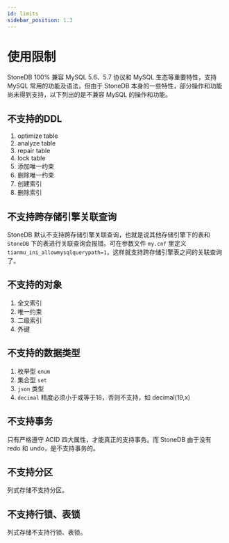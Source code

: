 ```yaml
---
id: limits
sidebar_position: 1.3
---
```


# 使用限制
StoneDB 100% 兼容 MySQL 5.6、5.7 协议和 MySQL 生态等重要特性，支持 MySQL 常用的功能及语法，但由于 StoneDB 本身的一些特性，部分操作和功能尚未得到支持，以下列出的是不兼容 MySQL 的操作和功能。
## 不支持的DDL
1. optimize table
2. analyze table
3. repair table
4. lock table
5. 添加唯一约束
6. 删除唯一约束
7. 创建索引
8. 删除索引
## 不支持跨存储引擎关联查询
StoneDB 默认不支持跨存储引擎关联查询，也就是说其他存储引擎下的表和 `StoneDB` 下的表进行关联查询会报错。可在参数文件 `my.cnf` 里定义 `tianmu_ini_allowmysqlquerypath=1`，这样就支持跨存储引擎表之间的关联查询了。
## 不支持的对象
1. 全文索引
2. 唯一约束
3. 二级索引
4. 外键
## 不支持的数据类型
1. 枚举型 `enum`
2. 集合型 `set`
3. `json` 类型
4. `decimal` 精度必须小于或等于18，否则不支持，如 decimal(19,x)
## 不支持事务
只有严格遵守 ACID 四大属性，才能真正的支持事务。而 StoneDB 由于没有 redo 和 undo，是不支持事务的。
## 不支持分区
列式存储不支持分区。
## 不支持行锁、表锁
列式存储不支持行锁、表锁。